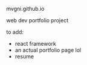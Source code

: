 mvgni.github.io

web dev portfolio project

to add:
- react framework
- an actual portfolio page lol
- resume
